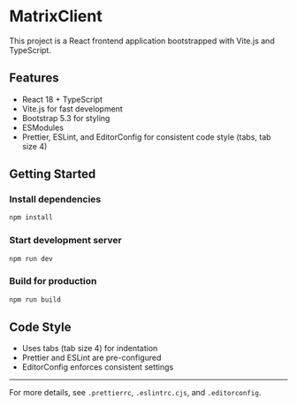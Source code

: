 # MatrixClient

This project is a React frontend application bootstrapped with Vite.js and TypeScript.

## Features
- React 18 + TypeScript
- Vite.js for fast development
- Bootstrap 5.3 for styling
- ESModules
- Prettier, ESLint, and EditorConfig for consistent code style (tabs, tab size 4)

## Getting Started

### Install dependencies
```bash
npm install
```

### Start development server
```bash
npm run dev
```

### Build for production
```bash
npm run build
```

## Code Style
- Uses tabs (tab size 4) for indentation
- Prettier and ESLint are pre-configured
- EditorConfig enforces consistent settings

---

For more details, see `.prettierrc`, `.eslintrc.cjs`, and `.editorconfig`.
